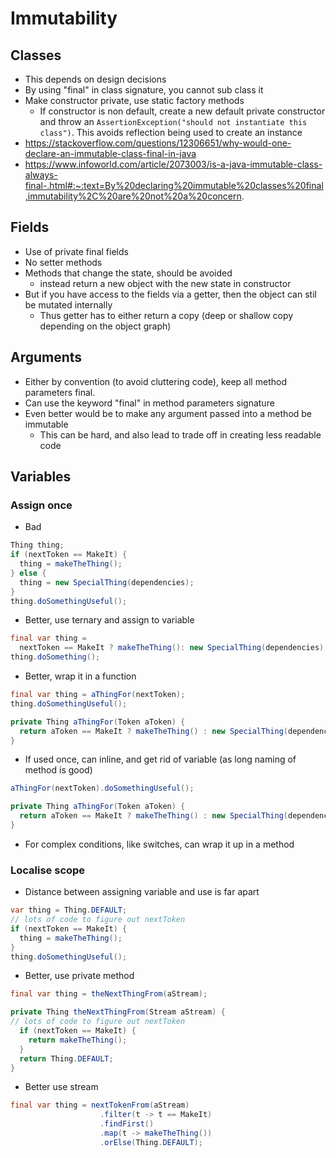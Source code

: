 # Immutability

## Classes

- This depends on design decisions
- By using "final" in class signature, you cannot sub class it
- Make constructor private, use static factory methods
  - If constructor is non default, create a new default private constructor and throw an ```AssertionException("should not instantiate this class")```. This avoids reflection being used to create an instance
- https://stackoverflow.com/questions/12306651/why-would-one-declare-an-immutable-class-final-in-java
- https://www.infoworld.com/article/2073003/is-a-java-immutable-class-always-final-.html#:~:text=By%20declaring%20immutable%20classes%20final,immutability%2C%20are%20not%20a%20concern.
## Fields

- Use of private final fields
- No setter methods
- Methods that change the state, should be avoided
  - instead return a new object with the new state in constructor
- But if you have access to the fields via a getter, then the object can stil be mutated internally
  - Thus getter has to either return a copy (deep or shallow copy depending on the object graph)

## Arguments

- Either by convention (to avoid cluttering code), keep all method parameters final.
- Can use the keyword "final" in method parameters signature
- Even better would be to make any argument passed into a method be immutable
  - This can be hard, and also lead to trade off in creating less readable code

## Variables

### Assign once

- Bad
```java
Thing thing;
if (nextToken == MakeIt) {
  thing = makeTheThing();
} else {
  thing = new SpecialThing(dependencies);
}
thing.doSomethingUseful();
```
- Better, use ternary and assign to variable
```java
final var thing =
  nextToken == MakeIt ? makeTheThing(): new SpecialThing(dependencies);
thing.doSomething();
```
- Better, wrap it in a function
```java
final var thing = aThingFor(nextToken);
thing.doSomethingUseful();

private Thing aThingFor(Token aToken) {
  return aToken == MakeIt ? makeTheThing() : new SpecialThing(dependencies);
}
```
- If used once, can inline, and get rid of variable (as long naming of method is good)
```java
aThingFor(nextToken).doSomethingUseful();

private Thing aThingFor(Token aToken) {
  return aToken == MakeIt ? makeTheThing() : new SpecialThing(dependencies);
}
```
- For complex conditions, like switches, can wrap it up in a method

### Localise scope

- Distance between assigning variable and use is far apart
```java
var thing = Thing.DEFAULT;
// lots of code to figure out nextToken
if (nextToken == MakeIt) {
  thing = makeTheThing();
}
thing.doSomethingUseful();
```
- Better, use private method
```java
final var thing = theNextThingFrom(aStream);

private Thing theNextThingFrom(Stream aStream) {
// lots of code to figure out nextToken
  if (nextToken == MakeIt) {
    return makeTheThing();
  }
  return Thing.DEFAULT;
}
```
- Better use stream
```java
final var thing = nextTokenFrom(aStream)
                    .filter(t -> t == MakeIt)
                    .findFirst()
                    .map(t -> makeTheThing())
                    .orElse(Thing.DEFAULT);
```
